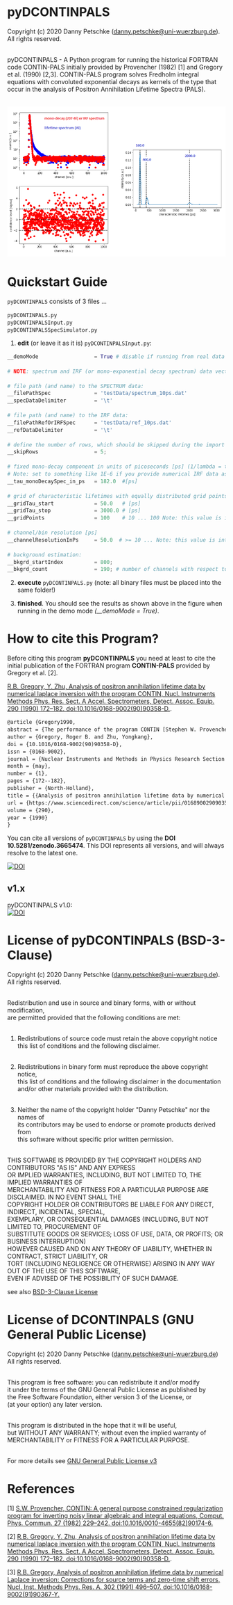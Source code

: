 # pyDCONTINPALS
Copyright (c) 2020 Danny Petschke (danny.petschke@uni-wuerzburg.de). All rights reserved.<br><br>

pyDCONTINPALS - A Python program for running the historical FORTRAN code CONTIN-PALS initially provided by Provencher (1982) [1] and Gregory et al. (1990) [2,3]. CONTIN-PALS program solves Fredholm integral equations with convoluted exponential decays as kernels of the type that occur in the analysis of Positron Annihilation Lifetime Spectra (PALS).<br><br>

![demo](/demo.png)

# Quickstart Guide

`pyDCONTINPALS` consists of 3 files ...<br>

`pyDCONTINPALS.py`<br>
`pyDCONTINPALSInput.py`<br>
`pyDCONTINPALSSpecSimulator.py`<br>

1. <b>edit</b> (or leave it as it is) `pyDCONTINPALSInput.py`:

```python
__demoMode                  = True # disable if running from real data

# NOTE: spectrum and IRF (or mono-exponential decay spectrum) data vectors require equal length!

# file path (and name) to the SPECTRUM data:
__filePathSpec              = 'testData/spectrum_10ps.dat'
__specDataDelimiter         = '\t'

# file path (and name) to the IRF data:
__filePathRefOrIRFSpec      = 'testData/ref_10ps.dat'
__refDataDelimiter          = '\t'

# define the number of rows, which should be skipped during the import (e.g. for ignoring the header entries):
__skipRows                  = 5;

# fixed mono-decay component in units of picoseconds [ps] (1/lambda = tau):
# Note: set to something like 1E-6 if you provide numerical IRF data as input
__tau_monoDecaySpec_in_ps   = 182.0  #[ps]

# grid of characteristic lifetimes with equally distributed grid points defining the resulting intensity spectrum
__gridTau_start             = 50.0   # [ps]
__gridTau_stop              = 3000.0 # [ps]
__gridPoints                = 100    # 10 ... 100 Note: this value is internally limited to 100 by CONTIN

# channel/bin resolution [ps]
__channelResolutionInPs     = 50.0  # >= 10 ... Note: this value is internally limited by CONTIN

# background estimation:
__bkgrd_startIndex          = 800;
__bkgrd_count               = 190; # number of channels with respect to the 'startIndex'
```
2. <b>execute</b> `pyDCONTINPALS.py` (note: all binary files must be placed into the same folder!)<br>

3. <b>finished</b>. You should see the results as shown above in the figure when running in the demo mode <i>(__demoMode = True)</i>.

# How to cite this Program?

Before citing this program <b>pyDCONTINPALS</b> you need at least to cite the initial publication of the FORTRAN program <b>CONTIN-PALS</b> provided by Gregory et al. [2].

[R.B. Gregory, Y. Zhu, Analysis of positron annihilation lifetime data by numerical laplace inversion with the program CONTIN, Nucl. Instruments Methods Phys. Res. Sect. A Accel. Spectrometers, Detect. Assoc. Equip. 290 (1990) 172–182. doi:10.1016/0168-9002(90)90358-D.](https://doi.org/10.1016/0168-9002(90)90358-D).

```latex
@article {Gregory1990,
abstract = {The performance of the program CONTIN [Stephen W. Provencher, Comput. Phys. Commun. 27 (1982) 229], modified to solve Fredholm integral equations with convoluted kernels of the type that occur in the deconvolution and analysis of positron annihilation lifetime data, is investigated with computer-simulated test data. The method avoids direct determination of the instrument resolution function by employing the decay curve of a reference material with a well-known single lifetime. CONTIN employs a constrained, regularized least-squares analysis to calculate a continuous annihilation-rate probability density function (pdf) which is the most parsimonious solution that is consistent with the experimental data and prior knowledge. The performance of the algorithm for extracting positron annihilation lifetime information was evaluated by using several measures of the information content of the data described by Schrader and Usmar [in: Positron Annihilation Studies of Fluids, ed. S. Sharma (World Scientific, Singapore, 1988) p. 215]. The quality of the CONTIN reconstruction of the annihilation-rate pdf is strongly dependent on the information content of the data and is greatly improved as the total number of counts in the data set is increased. Nevertheless, the method provides excellent estimates of the intensities and mean lifetimes of peaks in the annihilation-rate pdf, even when the total counts in the data set are relatively low (105–106). The sensitivity of the algorithm to systematic errors in the data, including errors in the instrument resolution function, shifts in the positron of the zero-time channel of the sample and reference data and contamination of the reference decay by additional lifetime components was also evaluated. Errors in the FWHM of the instrument resolution function and shifts in the zero time channel as small as 110to15 of the channel width of the instrument generate additional spurious peaks in the annihilation-rate pdf and introduce errors in the lifetime parameters of the short-lived components.},
author = {Gregory, Roger B. and Zhu, Yongkang},
doi = {10.1016/0168-9002(90)90358-D},
issn = {0168-9002},
journal = {Nuclear Instruments and Methods in Physics Research Section A: Accelerators, Spectrometers, Detectors and Associated Equipment},
month = {may},
number = {1},
pages = {172--182},
publisher = {North-Holland},
title = {{Analysis of positron annihilation lifetime data by numerical Laplace inversion with the program CONTIN}},
url = {https://www.sciencedirect.com/science/article/pii/016890029090358D},
volume = {290},
year = {1990}
}
```

You can cite all versions of `pyDCONTINPALS` by using the <b>DOI 10.5281/zenodo.3665474</b>. This DOI represents all versions, and will always resolve to the latest one.<br>

[![DOI](https://zenodo.org/badge/DOI/10.5281/zenodo.3665474.svg)](https://doi.org/10.5281/zenodo.3665475)

## v1.x
pyDCONTINPALS v1.0:<br>[![DOI](https://zenodo.org/badge/DOI/10.5281/zenodo.3665475.svg)](https://doi.org/10.5281/zenodo.3665475)<br>

# License of pyDCONTINPALS (BSD-3-Clause)

Copyright (c) 2020 Danny Petschke (danny.petschke@uni-wuerzburg.de). All rights reserved.<br><br>

Redistribution and use in source and binary forms, with or without modification,<br> 
are permitted provided that the following conditions are met:<br><br>

 1. Redistributions of source code must retain the above copyright notice<br>
    this list of conditions and the following disclaimer.<br><br>

 2. Redistributions in binary form must reproduce the above copyright notice,<br> 
    this list of conditions and the following disclaimer in the documentation<br> 
    and/or other materials provided with the distribution.<br><br>

 3. Neither the name of the copyright holder "Danny Petschke" nor the names of<br> 
    its contributors may be used to endorse or promote products derived from <br>
    this software without specific prior written permission.<br><br>


 THIS SOFTWARE IS PROVIDED BY THE COPYRIGHT HOLDERS AND CONTRIBUTORS "AS IS" AND ANY EXPRESS<br> 
 OR IMPLIED WARRANTIES, INCLUDING, BUT NOT LIMITED TO, THE IMPLIED WARRANTIES OF<br> 
 MERCHANTABILITY AND FITNESS FOR A PARTICULAR PURPOSE ARE DISCLAIMED. IN NO EVENT SHALL THE<br> 
 COPYRIGHT HOLDER OR CONTRIBUTORS BE LIABLE FOR ANY DIRECT, INDIRECT, INCIDENTAL, SPECIAL,<br> 
 EXEMPLARY, OR CONSEQUENTIAL DAMAGES (INCLUDING, BUT NOT LIMITED TO, PROCUREMENT OF<br> 
 SUBSTITUTE GOODS OR SERVICES; LOSS OF USE, DATA, OR PROFITS; OR BUSINESS INTERRUPTION)<br> 
 HOWEVER CAUSED AND ON ANY THEORY OF LIABILITY, WHETHER IN CONTRACT, STRICT LIABILITY, OR<br> 
 TORT (INCLUDING NEGLIGENCE OR OTHERWISE) ARISING IN ANY WAY OUT OF THE USE OF THIS SOFTWARE,<br> 
 EVEN IF ADVISED OF THE POSSIBILITY OF SUCH DAMAGE.<br>
 
 see also [BSD-3-Clause License](https://opensource.org/licenses/BSD-3-Clause)
 
 # License of DCONTINPALS (GNU General Public License) 
 Copyright (c) 2020 Danny Petschke (danny.petschke@uni-wuerzburg.de) All rights reserved.<br><br>

<p align="justify">This program is free software: you can redistribute it and/or modify<br>
it under the terms of the GNU General Public License as published by<br>
the Free Software Foundation, either version 3 of the License, or<br>
(at your option) any later version.<br><br>

This program is distributed in the hope that it will be useful,<br>
but WITHOUT ANY WARRANTY; without even the implied warranty of<br>
MERCHANTABILITY or FITNESS FOR A PARTICULAR PURPOSE.<br><br></p>

For more details see [GNU General Public License v3](https://www.gnu.org/licenses/gpl-3.0)

# References 
[1] [S.W. Provencher, CONTIN: A general purpose constrained regularization program for inverting noisy linear algebraic and integral equations, Comput. Phys. Commun. 27 (1982) 229–242. doi:10.1016/0010-4655(82)90174-6.](https://doi.org/10.1016/0010-4655(82)90174-6)<br>

[2] [R.B. Gregory, Y. Zhu, Analysis of positron annihilation lifetime data by numerical laplace inversion with the program CONTIN, Nucl. Instruments Methods Phys. Res. Sect. A Accel. Spectrometers, Detect. Assoc. Equip. 290 (1990) 172–182. doi:10.1016/0168-9002(90)90358-D.](https://doi.org/10.1016/0168-9002(90)90358-D).<br>

[3] [R.B. Gregory, Analysis of positron annihilation lifetime data by numerical Laplace inversion: Corrections for source terms and zero-time shift errors, Nucl. Inst. Methods Phys. Res. A. 302 (1991) 496–507. doi:10.1016/0168-9002(91)90367-Y.](https://doi.org/10.1016/0168-9002(91)90367-Y)
